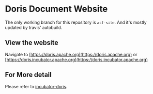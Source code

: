 <!-- 
Licensed to the Apache Software Foundation (ASF) under one
or more contributor license agreements.  See the NOTICE file
distributed with this work for additional information
regarding copyright ownership.  The ASF licenses this file
to you under the Apache License, Version 2.0 (the
"License"); you may not use this file except in compliance
with the License.  You may obtain a copy of the License at

  http://www.apache.org/licenses/LICENSE-2.0

Unless required by applicable law or agreed to in writing,
software distributed under the License is distributed on an
"AS IS" BASIS, WITHOUT WARRANTIES OR CONDITIONS OF ANY
KIND, either express or implied.  See the License for the
specific language governing permissions and limitations
under the License.
-->

# Doris Document Website

The only working branch for this repository is `asf-site`. And it's mostly updated by travis' autobuild.

## View the website

Navigate to 
[https://doris.apache.org](https://doris.apache.org) 
or
[https://doris.incubator.apache.org](https://doris.incubator.apache.org)

## For More detail

Please refer to [incubator-doris](https://github.com/apache/incubator-doris/blob/master/docs/README.md).


